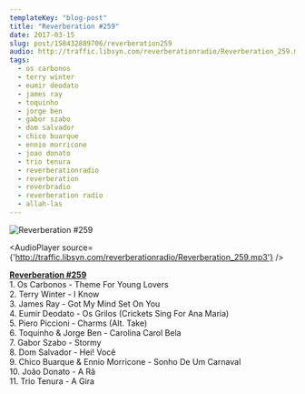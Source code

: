 ```yaml
---
templateKey: "blog-post"
title: "Reverberation #259"
date: 2017-03-15
slug: post/158432889706/reverberation259
audio: http://traffic.libsyn.com/reverberationradio/Reverberation_259.mp3
tags:
  - os carbonos
  - terry winter
  - eumir deodato
  - james ray
  - toquinho
  - jorge ben
  - gabor szabo
  - dom salvador
  - chico buarque
  - ennio morricone
  - joao donato
  - trio tenura
  - reverberationradio
  - reverberation
  - reverbradio
  - reverberation radio
  - allah-las
---
```


![Reverberation #259](../images/1091c0093c79b376da14a4bbabca1748bde2b4e79070b966ae82a534b653881e.jpg)

<AudioPlayer source={'http://traffic.libsyn.com/reverberationradio/Reverberation_259.mp3'} />

<p><b><a href="http://www.traffic.libsyn.com/reverberationradio/Reverberation_259.mp3">Reverberation #259</a><br /></b>1. Os Carbonos - Theme For Young Lovers<br />2. Terry Winter - I Know<br />3. James Ray - Got My Mind Set On You<br />4. Eumir Deodato - Os Grilos (Crickets Sing For Ana Maria)<br />5. Piero Piccioni - Charms (Alt. Take)<br />6. Toquinho &amp; Jorge Ben - Carolina Carol Bela<br />7. Gabor Szabo - Stormy<br />8. Dom Salvador - Hei! Voc&ecirc;<br />9. Chico Buarque &amp; Ennio Morricone - Sonho De Um Carnaval<br />10. Jo&atilde;o Donato - A R&atilde;<br />11. Trio Tenura - A Gira</p>
